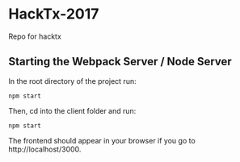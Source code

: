 # HackTx-2017

Repo for hacktx

## Starting the Webpack Server / Node Server
In the root directory of the project run:
```
npm start
```
Then, cd into the client folder and run:
```
npm start
```
The frontend should appear in your browser if you go to http://localhost/3000.
